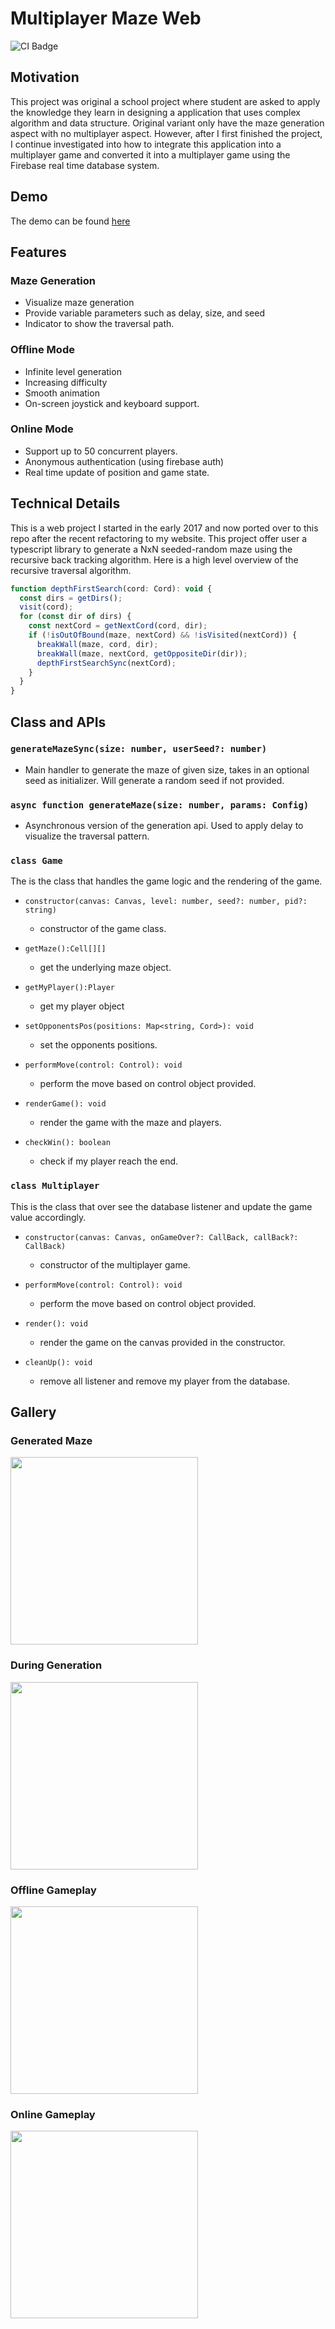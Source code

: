 # Multiplayer Maze Web

![CI Badge](https://github.com/shubymao/multiplayer-maze-web/actions/workflows/test.yml/badge.svg)

## Motivation

This project was original a school project where student are asked to apply the knowledge they learn in designing a application that uses complex algorithm and data structure. Original variant only have the maze generation aspect with no multiplayer aspect. However, after I first finished the project, I continue investigated into how to integrate this application into a multiplayer game and converted it into a multiplayer game using the Firebase real time database system.

## Demo

The demo can be found [here](https://shubymao.github.io/multiplayer-maze-web/)

## Features

### Maze Generation

- Visualize maze generation
- Provide variable parameters such as delay, size, and seed
- Indicator to show the traversal path.

### Offline Mode

- Infinite level generation
- Increasing difficulty
- Smooth animation
- On-screen joystick and keyboard support.

### Online Mode

- Support up to 50 concurrent players.
- Anonymous authentication (using firebase auth)
- Real time update of position and game state.

## Technical Details

This is a web project I started in the early 2017 and now ported over to this repo after the recent refactoring to my website. This project offer user a typescript library to generate a NxN seeded-random maze using the recursive back tracking algorithm. Here is a high level overview of the recursive traversal algorithm.

```js
function depthFirstSearch(cord: Cord): void {
  const dirs = getDirs();
  visit(cord);
  for (const dir of dirs) {
    const nextCord = getNextCord(cord, dir);
    if (!isOutOfBound(maze, nextCord) && !isVisited(nextCord)) {
      breakWall(maze, cord, dir);
      breakWall(maze, nextCord, getOppositeDir(dir));
      depthFirstSearchSync(nextCord);
    }
  }
}
```

## Class and APIs

### `generateMazeSync(size: number, userSeed?: number)`

- Main handler to generate the maze of given size, takes in an optional seed as initializer. Will generate a random seed if not provided.

### `async function generateMaze(size: number, params: Config)`

- Asynchronous version of the generation api. Used to apply delay to visualize the traversal pattern.

### `class Game`

The is the class that handles the game logic and the rendering of the game.

- `constructor(canvas: Canvas, level: number, seed?: number, pid?: string)`

    - constructor of the game class.

- `getMaze():Cell[][]`

    - get the underlying maze object.

- `getMyPlayer():Player`

    - get my player object

- `setOpponentsPos(positions: Map<string, Cord>): void`

  - set the opponents positions.

- `performMove(control: Control): void`

  - perform the move based on control object provided.

- `renderGame(): void`

  - render the game with the maze and players.

- `checkWin(): boolean`

  - check if my player reach the end.

### `class Multiplayer`

This is the class that over see the database listener and update the game value accordingly.

- `constructor(canvas: Canvas, onGameOver?: CallBack, callBack?: CallBack)`

  - constructor of the multiplayer game.

- `performMove(control: Control): void`

  - perform the move based on control object provided.

- `render(): void`

  - render the game on the canvas provided in the constructor.

- `cleanUp(): void`

  - remove all listener and remove my player from the database.

## Gallery

### Generated Maze

<img src="https://github.com/shubymao/multiplayer-maze-web/blob/main/public/generation.png?raw=true" width="300" />

### During Generation

<img src="https://github.com/shubymao/multiplayer-maze-web/blob/main/public/generate-indcator.png?raw=true" width="300" />

### Offline Gameplay

<img src="https://github.com/shubymao/multiplayer-maze-web/blob/main/public/offline-gameplay.png?raw=true" width="300" />

### Online Gameplay

<img src="https://github.com/shubymao/multiplayer-maze-web/blob/main/public/online-gameplay.png?raw=true" width="300" />

